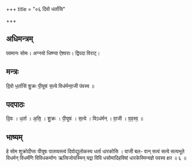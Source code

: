 +++
title = "०६ दिवो धर्तासि"

+++
## अधिमन्त्रम्
पवमानः सोमः। अग्नयो धिष्ण्या ऐश्वराः। द्विपदा विराट्।

## मन्त्रः
दि॒वो ध॒र्तासि॑ शु॒क्रः पी॒यूषः॑ स॒त्ये विध॑र्मन्वा॒जी प॑वस्व ॥

## पदपाठः
दि॒वः । ध॒र्ता । अ॒सि॒ । शु॒क्रः । पी॒यूषः॑ । स॒त्ये । विऽध॑र्मन् । वा॒जी । प॒व॒स्व॒ ॥

## भाष्यम्
हे सोम शुक्रोदीप्तः पीयूषः पातव्यस्त्वं दिवोद्युलोकस्य धर्ता धारकोसि । वाजी बल- वान् सत्वं सत्ये सत्यभूते विधर्मन् विधर्मणि विविधकर्माणः ऋत्विजोयस्मिन् यद्वा विवि धसोमादिहविषां धारकेस्मिन्यज्ञे पवस्व क्षर ॥ ६ ॥